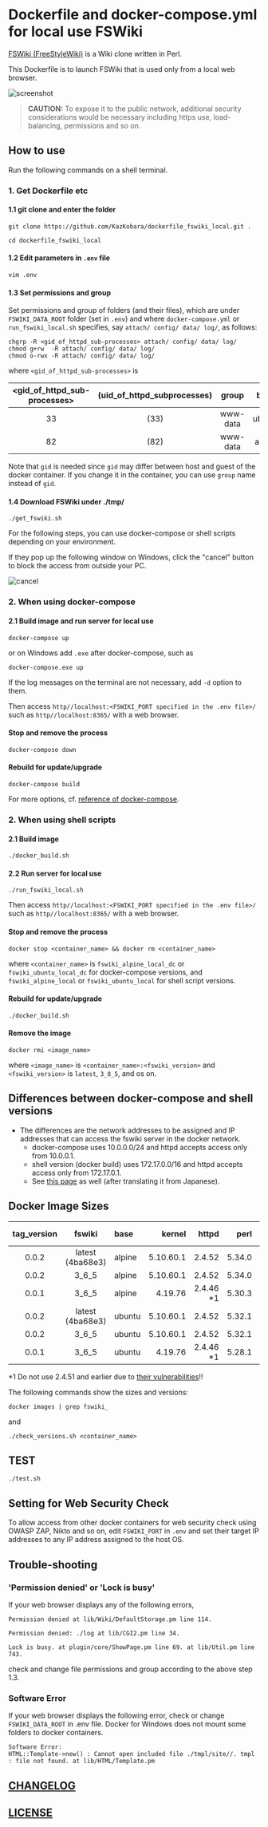 <!-- markdownlint-disable MD024 no-duplicate-heading -->
# Dockerfile and docker-compose.yml for local use FSWiki

[FSWiki (FreeStyleWiki)](https://fswiki.osdn.jp/cgi-bin/wiki.cgi) is a Wiki clone written in Perl.

This Dockerfile is to launch FSWiki that is used only from a local web browser.

![screenshot](https://raw.githubusercontent.com/KazKobara/kati_dark/main/docs/screenshot.png)
<!--
![](https://fswiki.osdn.jp/cgi-bin/wiki.cgi?action=ATTACH&page=BugTrack%2Dtheme%2F30&file=screenshot%5Fsmall%2Epng)
-->

> **CAUTION:**
To expose it to the public network, additional security considerations
would be necessary including https use, load-balancing, permissions
and so on.

## How to use

Run the following commands on a shell terminal.

### 1. Get Dockerfile etc

#### 1.1 git clone and enter the folder

~~~shell
git clone https://github.com/KazKobara/dockerfile_fswiki_local.git .
~~~

~~~shell
cd dockerfile_fswiki_local
~~~

#### 1.2 Edit parameters in `.env` file

~~~shell
vim .env
~~~

#### 1.3 Set permissions and group

Set permissions and group of folders (and their files), which are under `FSWIKI_DATA_ROOT` folder (set in `.env`) and where `docker-compose.yml` or `run_fswiki_local.sh` specifies, say `attach/ config/ data/ log/`, as follows:

  ~~~console
  chgrp -R <gid_of_httpd_sub-processes> attach/ config/ data/ log/
  chmod g+rw  -R attach/ config/ data/ log/
  chmod o-rwx -R attach/ config/ data/ log/
  ~~~

where `<gid_of_httpd_sub-processes>` is

|<gid_of_httpd_sub-processes>|(uid_of_httpd_subprocesses)|group|base|httpd|
| :---: | :---: | :---: | :---: | :---: |
|33|(33)|www-data|ubuntu|2.4.52|
|82|(82)|www-data|alpine|2.4.52|

Note that `gid` is needed since `gid` may differ between host and guest of the docker container. If you change it in the container, you can use `group` name instead of `gid`.

#### 1.4 Download FSWiki under ./tmp/

~~~shell
./get_fswiki.sh
~~~

For the following steps, you can use docker-compose or shell scripts depending on your environment.

If they pop up the following window on Windows, click the "cancel" button to block the access from outside your PC.

![cancel](./data/warning.png)

### 2. When using docker-compose

#### 2.1 Build image and run server for local use

~~~shell
docker-compose up
~~~

or on Windows add `.exe` after docker-compose, such as

~~~shell
docker-compose.exe up
~~~

If the log messages on the terminal are not necessary, add `-d` option to them.

Then access `http//localhost:<FSWIKI_PORT specified in the .env file>/` such as `http//localhost:8365/` with a web browser.

#### Stop and remove the process

~~~shell
docker-compose down
~~~

#### Rebuild for update/upgrade

~~~shell
docker-compose build
~~~

For more options, cf. [reference of docker-compose](https://docs.docker.com/compose/reference/).

### 2. When using shell scripts

#### 2.1 Build image

~~~shell
./docker_build.sh
~~~

#### 2.2 Run server for local use

~~~shell
./run_fswiki_local.sh
~~~

Then access `http//localhost:<FSWIKI_PORT specified in the .env file>/` such as `http//localhost:8365/` with a web browser.

#### Stop and remove the process

~~~shell
docker stop <container_name> && docker rm <container_name>
~~~

where `<container_name>` is `fswiki_alpine_local_dc` or   `fswiki_ubuntu_local_dc` for docker-compose versions, and `fswiki_alpine_local` or   `fswiki_ubuntu_local` for shell script versions.

#### Rebuild for update/upgrade

~~~shell
./docker_build.sh
~~~

#### Remove the image

~~~shell
docker rmi <image_name>
~~~

where `<image_name>` is `<container_name>:<fswiki_version>` and `<fswiki_version>` is `latest`, `3_8_5`, and os on.

## Differences between docker-compose and shell versions

- The differences are the network addresses to be assigned and IP addresses that can access the fswiki server in the docker network.
  - docker-compose uses 10.0.0.0/24 and httpd accepts access only from 10.0.0.1.
  - shell version (docker build) uses 172.17.0.0/16 and httpd accepts access only from 172.17.0.1.
  - See [this page](https://github.com/KazKobara/tips-jp/blob/gh-pages/docker/subnet.md) as well (after translating it from Japanese).

## Docker Image Sizes

|tag_version|fswiki|base|kernel|httpd|perl|Image Size[MB]|
| :---: | :---: | :--- | ---: | ---: | ---: | ---: |
|0.0.2|latest (4ba68e3)|alpine|5.10.60.1|2.4.52|5.34.0|72.2|
|0.0.2|3_6_5|alpine|5.10.60.1|2.4.52|5.34.0|70.2|
|0.0.1|3_6_5|alpine|4.19.76|2.4.46 *1|5.30.3|62.1|
|0.0.2|latest (4ba68e3)|ubuntu|5.10.60.1|2.4.52|5.32.1|222|
|0.0.2|3_6_5|ubuntu|5.10.60.1|2.4.52|5.32.1|220|
|0.0.1|3_6_5|ubuntu|4.19.76|2.4.46 *1|5.28.1|209|

*1 Do not use 2.4.51 and earlier due to [their vulnerabilities](https://httpd.apache.org/security/vulnerabilities_24.html)!!

The following commands show the sizes and versions:

~~~shell
docker images | grep fswiki_
~~~

and

~~~shell
./check_versions.sh <container_name>
~~~

## TEST

~~~shell
./test.sh
~~~

## Setting for Web Security Check

To allow access from other docker containers for web security check using OWASP ZAP, Nikto and so on, edit `FSWIKI_PORT` in `.env` and set their target IP addresses to any IP address assigned to the host OS.

## Trouble-shooting

### 'Permission denied' or 'Lock is busy'

If your web browser displays any of the following errors,

  ~~~text
  Permission denied at lib/Wiki/DefaultStorage.pm line 114. 
  ~~~

  ~~~text
  Permission denied: ./log at lib/CGI2.pm line 34. 
  ~~~

  ~~~text
  Lock is busy. at plugin/core/ShowPage.pm line 69. at lib/Util.pm line 743.
  ~~~

check and change file permissions and group according to the above step 1.3.

<!--
check and change file permissions as follows where `2` is GID of daemon in the docker container.

  ~~~console
  chgrp -R 2     attach/ config/ data/ log/ resources/ theme/ tmpl/
  chmod g+w   -R attach/ config/ data/ log/ resources/ theme/ tmpl/
  chmod o+rwx -R attach/ config/ data/ log/ resources/ theme/ tmpl/
  ~~~
-->

### Software Error

If your web browser displays the following error, check or change `FSWIKI_DATA_ROOT` in .env file. Docker for Windows does not mount some folders to docker containers.

  ~~~text
  Software Error:
  HTML::Template->new() : Cannot open included file ./tmpl/site//. tmpl : file not found. at lib/HTML/Template.pm
  ~~~

## [CHANGELOG](./CHANGELOG.md)

## [LICENSE](./LICENSE)
